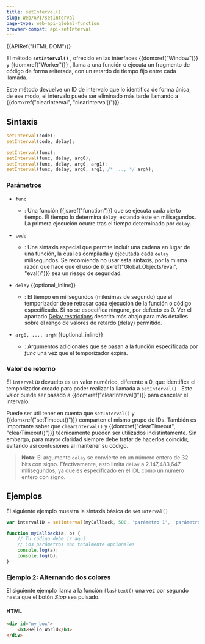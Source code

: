 ```yaml
---
title: setInterval()
slug: Web/API/setInterval
page-type: web-api-global-function
browser-compat: api-setInterval
---
```

{{APIRef("HTML DOM")}} 

El método **`setInterval()`** , ofrecido en las interfaces {{domxref("Window")}} y {{domxref("Worker")}} , llama a una función o ejecuta un fragmento de código de forma reiterada, con un retardo de tiempo fijo entre cada llamada.

Este método devuelve un ID de intervalo que lo identifica de forma única, de ese modo, el intervalo puede ser eliminado más tarde llamando a {{domxref("clearInterval", "clearInterval()")}} .

## Sintaxis
```js
setInterval(code);
setInterval(code, delay);

setInterval(func);
setInterval(func, delay, arg0);
setInterval(func, delay, arg0, arg1);
setInterval(func, delay, arg0, arg1, /* ..., */ argN);
```
### Parámetros
- `func`
    - : Una función {{jsxref("function")}} que se ejecuta cada cierto tiempo. El tiempo lo determina `delay`, estando éste en milisegundos. La primera ejecución ocurre tras el tiempo determinado por `delay`.

- `code`
    - : Una sintaxis especial que permite incluir una cadena en lugar de una función, la cual es compilada y ejecutada cada `delay` milisegundos. Se recomienda no usar esta sintaxis, por la misma razón que hace que el uso de {{jsxref("Global_Objects/eval", "eval()")}} sea un riesgo de seguridad.

- `delay` {{optional_inline}}
    - : El tiempo en milisegundos (milésimas de segundo) que el temporizador debe retrasar cada ejecución de la función o código especificado. Si no se especifica ninguno, por defecto es 0. Ver el apartado [Delay restrictions](#delay_restrictions) descrito más abajo para más detalles sobre el rango de valores de retardo (delay) permitido.

- `arg0, ..., argN` {{optional_inline}}
    - : Argumentos adicionales que se pasan a la función especificada por _func_ una vez que el temporizador expira.

### Valor de retorno

El `intervalID` devuelto es un valor numérico, diferente a 0, que identifica el temporizador creado para poder realizar la llamada a `setInterval()` . Este valor puede ser pasado a {{domxref("clearInterval()")}} para cancelar el intervalo.

Puede ser útil tener en cuenta que `setInterval()` y {{domxref("setTimeout()")}} comparten el mismo grupo de IDs. También es importante saber que `clearInterval()` y {{domxref("clearTimeout", "clearTimeout()")}} técnicamente pueden ser utilizados indistintamente. Sin embargo, para mayor claridad siempre debe tratar de hacerlos coincidir, evitando así confusiones al mantener su código.

> **Nota:** El argumento `delay` se convierte en un número entero de 32 bits con signo. Efectivamente, esto limita `delay` a 2.147,483,647 milisegundos, ya que es especificado en el IDL como un número entero con signo.

## Ejemplos

El siguiente ejemplo muestra la sintaxis básica de `setInterval()`

```js
var intervalID = setInterval(myCallback, 500, 'parámetro 1', 'parámetro 2');

function myCallback(a, b) {
    // Tu código debe ir aquí
    // Los parámetros son totalmente opcionales
    console.log(a);
    console.log(b);
}
``` 
### Ejemplo 2: Alternando dos colores

El siguiente ejemplo llama a la función `flashtext()` una vez por segundo hasta que el botón _Stop_ sea pulsado.

#### HTML

```html
<div id="my_box">
    <h3>Hello World</h3>
</div>
